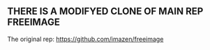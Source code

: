 ## THERE IS A MODIFYED CLONE OF MAIN REP FREEIMAGE

The original rep: https://github.com/imazen/freeimage
